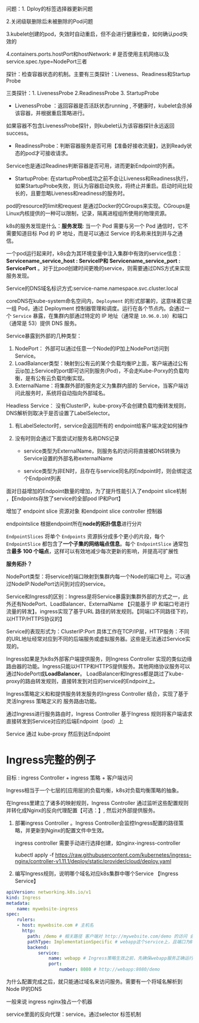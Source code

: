 问题：1. Dploy的标签选择器更新问题

2.关闭级联删除后未被删除的Pod问题

3.kubelet创建的pod，失效时自动重启，但不会进行健康检查，如何确认pod失效的

4.containers.ports.hostPort和hostNetwork: # 是否使用主机网络以及service.spec.type=NodePort三者

探针：检查容器状态的机制。主要有三类探针：Liveness、Readiness和Startup Probe

三类探针：1. LivenessProbe 2.ReadinessProbe 3. StartupProbe 

* LivenessProbe ：返回容器是否活跃状态running , 不健康时，kubelet会杀掉该容器，并根据重启策略进行。

如果容器不包含LivenessProbe探针，则kubelet认为该容器探针永远返回success。

* ReadinessProbe：判断容器服务是否可用【准备好接收流量】，达到Ready状态的pod才可接收请求。

Service也是通过Readines判断容器是否可用，进而更新Endpoint的列表。

* StartupProbe: 在startupProbe成功之前不会让Liveness和Readiness执行，如果StartupProbe失败，则认为容器启动失败，将终止并重启。启动时间比较长的，且要忽略Liveness和readiness的服务时。

pod的resource的limit和request 是通过Docker的CGroups来实现。CGroups是Linux内核提供的一种可以限制，记录，隔离进程组所使用的物理资源。

k8s的服务发现是什么：**服务发现**: 当一个 Pod 需要与另一个 Pod 通信时，它不需要知道目标 Pod 的 IP 地址，而是可以通过 Service 的名称来找到并与之通信。

一个pod运行起来时，k8s会为其环境变量中注入集群中有效的service信息：**Servicename_service_host : ServiceIP和 Servicename_service_port : ServicePort** 。对于比pod创建时间更晚的service，则需要通过DNS方式来实现服务发现。

Service的DNS域名标识方式:service-name.namespace.svc.cluster.local

coreDNS在kube-system命名空间内，`Deployment` 的形式部署的，这意味着它是一组 Pod，通过 Deployment 控制器管理和调度。运行在各个节点内。会通过一个 `Service` 暴露，在集群内部通过特定的 IP 地址（通常是 `10.96.0.10`）和端口（通常是 53）提供 DNS 服务。

Service暴露到外部的几种类型：

1. NodePort： 外部可以通过任意一个Node的IP加上NodePort访问到Service。
2. LoadBalancer类型：映射到公有云的某个负载均衡IP上面，客户端通过公有云ip加上Service的port即可访问到服务(Pod)，不会走Kube-Porxy的负载均衡，是有公有云负载均衡实现。
3. ExternalName：将集群外部的服务定义为集群内部的 Service，当客户端访问此服务时，系统将自动指向外部域名。



Headless Service： 没有ClusterIP，kube-proxy不会创建负载均衡转发规则，DNS解析则取决于是否设置了LabelSelector。

1. 有LabelSelector时，service会返回所有的 endpoint给客户端决定如何操作

2. 没有时则会通过下面尝试对服务名称DNS记录

   * service类型为ExternalName，则服务名的访问将直接被DNS转换为Service设置的外部名称externalName

   * service类型为非EN时，且存在与service同名的Endpoint时，则会绑定这个Endpoint列表



面对日益增加的Endpoint数量的增加，为了提升性能引入了endpoint slice机制 ，【Endpoints存放了service的全部pod IP和Port】

增加了 endpoint slice 资源对象 和endpoint slice controller 控制器

endpointslice 根据endpoint所在**node的拓扑信息**进行分片

`EndpointSlices` 将单个 `Endpoints` 资源拆分成多个更小的片段，每个 `EndpointSlice` 都包含了**一个子集的网络端点信息**。每个 `EndpointSlice` 通常包含**最多 100 个端点**，这样可以有效地减少每次更新的影响，并提高可扩展性

**服务拓扑？**



NodePort类型：将service的端口映射到集群内每一个Node的端口号上。可以通过NodeIP:NodePort访问到对应的service。

Service和Ingress的区别：Ingress是将Service暴露到集群外部的方式之一，此外还有NodePort、LoadBalancer、ExternalName 【只能基于 IP 和端口号进行流量的转发】。ingress实现了基于URL 路径的转发规则。【同端口不同路径下的，以HTTP/HTTPS协议的】

Service的表现形式为：ClusterIP:Port 具体工作在TCP/IP层，HTTP服务：不同的URL地址经常对应到不同的后端服务或虚拟服务器。这些是无法通过Service实现的。

Ingress如果是为k8s外部客户端提供服务，则Ingress Controller 实现的类似边缘路由器的功能。Ingress只能以HTTP和HTTPS提供服务。其他网络协议服务可以通过NodePort或**LoadBalancer**。 LoadBalancer和Ingress都是跳过了kube-proxy的路由转发规则，直接转发到对应的service的Endpoint上。

Ingress策略定义和和提供服务转发服务的Ingress Controller 结合，实现了基于灵活Ingress 策略定义的 服务路由功能。

通过Ingress进行服务路由时，Ingress Controller 基于Ingress 规则将客户端请求 直接转发到Service对应的后端Endpoint（pod）上

Service 通过 kube-proxy 然后到达Endpoint

# Ingress完整的例子

目标 : ingress Controller + ingress 策略 + 客户端访问

Ingress相当于一个七层的[应用层]的负载均衡，k8s对负载均衡策略的抽象。

在Ingress里建立了诸多的映射规则，Ingress Controller 通过监听这些配置规则并转化成Nginx的反向代理配置【可选：】, 然后对外部提供服务。

1. 部署ingress Controller 。Ingress Controller会监控Ingress配置的路径策略，并更新到Nginx的配置文件中生效。

   ingress controller 需要手动进行选择创建，如nginx-ingress-controller

   kubectl apply -f https://raw.githubusercontent.com/kubernetes/ingress-nginx/controller-v1.11.1/deploy/static/provider/cloud/deploy.yaml

2. 编写Ingress规则，说明哪个域名对应k8s集群中哪个Service 【Ingress Service】

```yaml
apiVersion: networking.k8s.io/v1
kind: Ingress 
metadata:
	name: mywebsite-ingress
spec:
	rulers:
	- host: mywebsite.com # 主机名
	  http:
	  	path: /demo # 相关路径 客户端对 http://mywebsite.com/demo 的访问 会被转发到
	  	pathType: ImplementationSpecific # webapp这个service上，且端口为8080 提供的web服务路径为 /demo
	  	backend:
	  		service:
	  			name: webapp # Ingress策略生效之前，先确保webapp服务正确运行。
	  			port:
	  				number: 8080 # http://webapp:8080/demo
```



为什么配置完成之后，就只能通过域名来访问服务。需要有一个将域名解析到Node IP的DNS

一般来说 ingress nginx独占一个机器



service里面的反向代理：service。通过selector 标签机制
